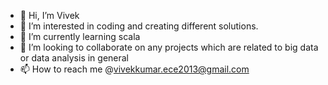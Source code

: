 - 👋 Hi, I’m Vivek
- 👀 I’m interested in coding and creating different solutions.
- 🌱 I’m currently learning scala
- 💞️ I’m looking to collaborate on any projects which are related to big data or data analysis in general
- 📫 How to reach me @vivekkumar.ece2013@gmail.com

<!---
vivek-datanalyst/vivek-datanalyst is a ✨ special ✨ repository because its `README.md` (this file) appears on your GitHub profile.
You can click the Preview link to take a look at your changes.
--->
